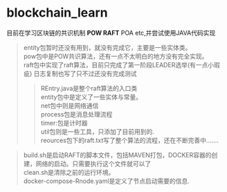 # blockchain_learn
目前在学习区块链的共识机制 **POW RAFT** POA etc,并尝试使用JAVA代码实现

>entity包暂时还没有用到，就没有完成它，主要是一些实体类。 \
>pow包中是POW共识算法，还有一点不太明白的地方没有完全实现。 \
>raft包中实现了raft算法，目前只完成了第一阶段LEADER选举(有一点小瑕疵) 日志复制也写了只不过还没有完成测试
>>REntry.java是整个raft算法的入口类 \
>>entity包中是定义了一些实体与常量。\
>>net包中则是网络通信 \
>>process包是消息处理流程 \
>>timer:包是计时器 \
>util包则是一些工具，只添加了目前用到的.\
>reources包下的raft.txt写了整个算法的流程，还在不断完善中.......


>build.sh是启动RAFT的脚本文件，包括MAVEN打包，DOCKER容器的创建，网络的启动。只需要执行这个文件就可以了 \
>clean.sh是清除之前的运行环境。 \
>docker-compose-Rnode.yaml是定义了节点启动需要的信息. 
